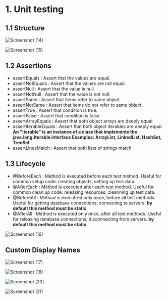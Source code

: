 # 1. Unit testing

## 1.1 Structure

![Screenshot (14)](https://github.com/user-attachments/assets/f3ee568d-4d94-4f55-b55a-4db7998f620b)

![Screenshot (15)](https://github.com/user-attachments/assets/f8eadd3b-5fc6-4bad-8695-b0c3525df7a4)

## 1.2 Assertions

- assertEquals : Assert that the values are equal.
- assertNotEquals : Assert that the values are not equal.
- assertNull : Assert that the value is null.
- assertNotNull : Assert that the value is not null.
- assertSame : Assert that items refer to same object.
- assertNotSame : Assert that items do not refer to same object.
- assertTrue : Assert that condition is true.
- assertFalse : Assert that condition is false.
- assertArrayEquals : Assert that both object arrays are deeply equal
- assertIterableEquals : Assert that both object iterables are deeply equal. **An "iterable" is an instance of a class that implements the java.lang.Iterable interface Examples: ArrayList, LinkedList, HashSet, TreeSet**
- assertLinesMatch : Assert that both lists of strings match

## 1.3 Lifecycle

- @BeforeEach : Method is executed before each test method. Useful for common setup code: creating objects, setting up test data.
- @AfterEach : Method is executed after each test method. Useful for common clean up code: releasing resources, cleanning up test data.
- @BeforeAll : Method is executred only once, before all test methods. Useful for getting database connections, connecting to servers. **by default this method must be static**
- @AfterAll : Method is executed only once, after all test methods. Useful for releasing database connections, disconnecting from servers. **by default this method must be static**

![Screenshot (16)](https://github.com/user-attachments/assets/b6a4f3bb-3256-42ac-9a5c-cf0dc9fa1f83)

## Custom Display Names

![Screenshot (17)](https://github.com/user-attachments/assets/3903a2b7-91ba-4b6b-b346-8f5b12bfea77)

![Screenshot (18)](https://github.com/user-attachments/assets/13c574a9-ddd3-4df2-ad88-1b75417624d2)

![Screenshot (20)](https://github.com/user-attachments/assets/0c8f902c-b312-4e25-9641-da88a9c7b181)

![Screenshot (21)](https://github.com/user-attachments/assets/a2f9cbab-340c-4cef-8bae-789ef09fbb90)


